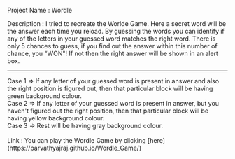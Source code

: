 Project Name : Wordle

Description : I tried to recreate the Worlde Game.
              Here a secret word will be the answer each time you reload. By guessing the words you can identify if 
              any of the letters in your guessed word matches the right word.
              There is only 5 chances to guess, if you find out the answer within this number of chance, you "WON"!
              If not then the right answer will be shown in an alert box.
              
<hr>Case 1 => If any letter of your guessed word is present in answer and also the right position is figured out, then
that particular block will be having green background colour.<br>
Case 2 => If any letter of your guessed word is present in answer, but you haven't figured out the right position, 
then that particular block will be having yellow background colour.<br>
Case 3 => Rest will be having gray background colour.
<br><br>
Link : You can play the Wordle Game by clicking [here](https://parvathyajraj.github.io/Wordle_Game/)
             

